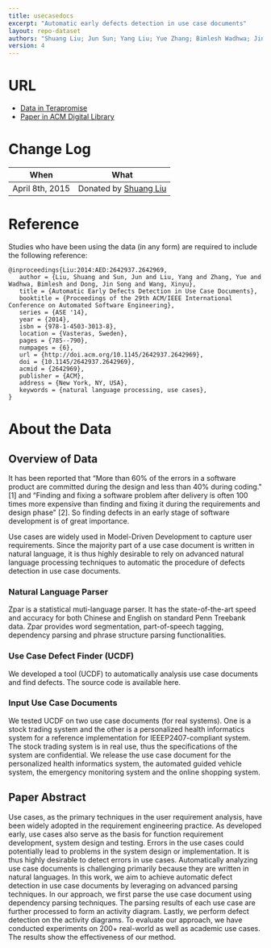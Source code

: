 ```yaml
---
title: usecasedocs
excerpt: "Automatic early defects detection in use case documents"
layout: repo-dataset
authors: "Shuang Liu; Jun Sun; Yang Liu; Yue Zhang; Bimlesh Wadhwa; Jin Song Dong; Xinyu Wang"
version: 4
---
```


# URL

* [Data in Terapromise](https://terapromise.csc.ncsu.edu/repo/requirements/usecasedocs)
* [Paper in ACM Digital Library](http://dl.acm.org/citation.cfm?id=2642969)

# Change Log

When | What
---- | ----
April 8th, 2015 | Donated by [Shuang Liu](/repo/people/data-donors/promise4.html)

# Reference

Studies who have been using the data (in any form) are required to include the following reference:

```
@inproceedings{Liu:2014:AED:2642937.2642969,
   author = {Liu, Shuang and Sun, Jun and Liu, Yang and Zhang, Yue and Wadhwa, Bimlesh and Dong, Jin Song and Wang, Xinyu},
   title = {Automatic Early Defects Detection in Use Case Documents},
   booktitle = {Proceedings of the 29th ACM/IEEE International Conference on Automated Software Engineering},
   series = {ASE '14},
   year = {2014},
   isbn = {978-1-4503-3013-8},
   location = {Vasteras, Sweden},
   pages = {785--790},
   numpages = {6},
   url = {http://doi.acm.org/10.1145/2642937.2642969},
   doi = {10.1145/2642937.2642969},
   acmid = {2642969},
   publisher = {ACM},
   address = {New York, NY, USA},
   keywords = {natural language processing, use cases},
}
```

# About the Data

## Overview of Data

It has been reported that “More than 60% of the errors in a software product are committed during the design and less than 40% during coding."[1] and “Finding and fixing a software problem after delivery is often 100 times more expensive than finding and fixing it during the requirements and design phase" [2]. So finding defects in an early stage of software development is of great importance.

Use cases are widely used in Model-Driven Development to capture user requirements. Since the majority part of a use case document is written in natural language, it is thus highly desirable to rely on advanced natural language processing techniques to automatic the procedure of defects detection in use case documents.

###  Natural Language Parser

Zpar is a statistical muti-language parser. It has the state-of-the-art speed and accuracy for both Chinese and English on standard Penn Treebank data. Zpar provides word segmentation, part-of-speech tagging, dependency parsing and phrase structure parsing functionalities.

### Use Case Defect Finder (UCDF)

We developed a tool (UCDF) to automatically analysis use case documents and find defects. The source code is available here.

### Input Use Case Documents

We tested UCDF on two use case documents (for real systems). One is a stock trading system and the other is a personalized health informatics system for a reference implementation for IEEEP2407-compliant system. The stock trading system is in real use, thus the specifications of the system are confidential. We release the use case document for the personalized health informatics system, the automated guided vehicle system, the emergency monitoring system and the online shopping system.

## Paper Abstract

Use cases, as the primary techniques in the user requirement analysis, have been widely adopted in the requirement engineering practice. As developed early, use cases also serve as the basis for function requirement development, system design and testing. Errors in the use cases could potentially lead to problems in the system design or implementation. It is thus highly desirable to detect errors in use cases. Automatically analyzing use case documents is challenging primarily because they are written in natural languages. In this work, we aim to achieve automatic defect detection in use case documents by leveraging on advanced parsing techniques. In our approach, we first parse the use case document using dependency parsing techniques. The parsing results of each use case are further processed to form an activity diagram. Lastly, we perform defect detection on the activity diagrams. To evaluate our approach, we have conducted experiments on 200+ real-world as well as academic use cases. The results show the effectiveness of our method.
